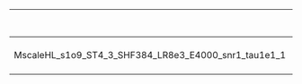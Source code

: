 |                                                      | Scale                | Scale tensor                                  | Learning Rate   | Number of parameters   | Best PSNR            |
|:-----------------------------------------------------|:---------------------|:----------------------------------------------|:----------------|:-----------------------|:---------------------|
| MscaleHL_s1o9_ST4_3_SHF384_LR8e3_E4000_snr1_tau1e1_1 | [0.1111111111111111] | [0.1111111111111111, 0.1111111111111111, 4.0] | [0.008]         | [166275]               | [27.264549732208252] |